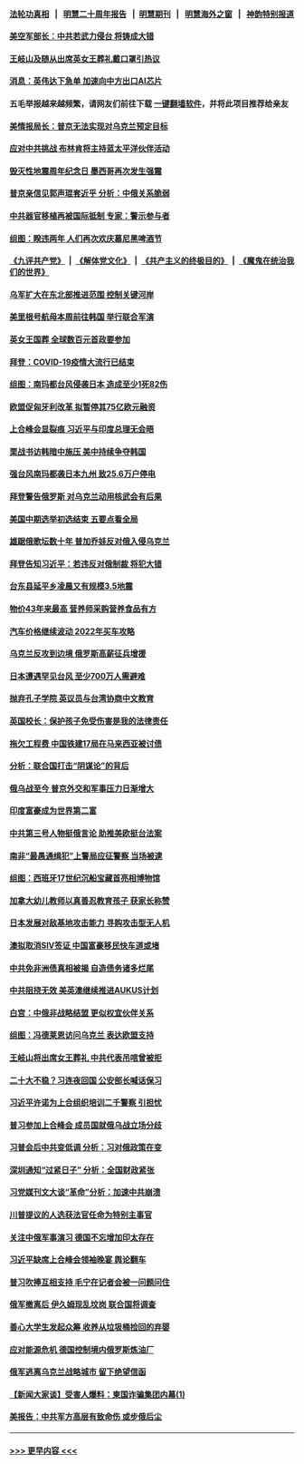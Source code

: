 #### [法轮功真相](https://github.com/gfw-breaker/truth/blob/master/README.md?t=0) &nbsp;&nbsp;|&nbsp;&nbsp; [明慧二十周年报告](https://github.com/gfw-breaker/mh-reports/blob/master/README.md?t=0) &nbsp;&nbsp;|&nbsp;&nbsp;[明慧期刊](https://github.com/gfw-breaker/mh-qikan) &nbsp;&nbsp;|&nbsp;&nbsp; [明慧海外之窗](https://github.com/gfw-breaker/mh-news/blob/master/README.md?t=0) &nbsp;&nbsp;|&nbsp;&nbsp; [神韵特别报道](https://github.com/gfw-breaker/mh-news/blob/master/shenyun.md?t=0)
#### [美空军部长：中共若武力侵台 将铸成大错](../pages/nsc418/n13828838.md?t=09202301) 
#### [王岐山及随从出席英女王葬礼戴口罩引热议](../pages/nsc418/n13828782.md?t=09202301) 
#### [消息：英伟达下急单 加速向中方出口AI芯片](../pages/nsc418/n13828761.md?t=09202301) 
#### 五毛举报越来越频繁，请网友们前往下载 [一键翻墙软件](https://github.com/gfw-breaker/ssr-accounts)，并将此项目推荐给亲友
#### [美情报局长：普京无法实现对乌克兰预定目标](../pages/nsc418/n13828624.md?t=09202301) 
#### [应对中共挑战 布林肯将主持蓝太平洋伙伴活动](../pages/nsc418/n13828634.md?t=09202301) 
#### [毁灭性地震周年纪念日 墨西哥再次发生强震](../pages/nsc418/n13828472.md?t=09202301) 
#### [普京亲信见郭声琨套近乎 分析：中俄关系脆弱](../pages/nsc418/n13828459.md?t=09202301) 
#### [中共器官移植再被国际抵制 专家：警示参与者](../pages/nsc418/n13828208.md?t=09202301) 
#### [组图：睽违两年 人们再次欢庆慕尼黑啤酒节](../pages/nsc418/n13828441.md?t=09202301) 
#### [《九评共产党》](https://github.com/begood0513/9ping.md/blob/master/README.md) &nbsp;|&nbsp; [《解体党文化》](../../../../jtdwh.md/blob/master/README.md)  &nbsp;|&nbsp; [《共产主义的终极目的》](../../../../gczydzjmd.md/blob/master/README.md) &nbsp;|&nbsp; [《魔鬼在统治我们的世界》](../../../../mgztzwmdsj.md/blob/master/README.md) 
#### [乌军扩大在东北部推进范围 控制关键河岸](../pages/nsc418/n13828411.md?t=09202301) 
#### [美里根号航母本周前往韩国 举行联合军演](../pages/nsc418/n13828276.md?t=09202301) 
#### [英女王国葬 全球数百元首政要参加](../pages/nsc418/n13828231.md?t=09202301) 
#### [拜登：COVID-19疫情大流行已结束](../pages/nsc418/n13828206.md?t=09202301) 
#### [组图：南玛都台风侵袭日本 造成至少1死82伤](../pages/nsc418/n13828173.md?t=09202301) 
#### [欧盟促匈牙利改革 拟暂停其75亿欧元融资](../pages/nsc418/n13828154.md?t=09202301) 
#### [上合峰会显裂痕 习近平与印度总理无会晤](../pages/nsc418/n13828067.md?t=09202301) 
#### [栗战书访韩暗中施压 美中持续争夺韩国](../pages/nsc418/n13828066.md?t=09202301) 
#### [强台风南玛都袭日本九州 致25.6万户停电](../pages/nsc418/n13827972.md?t=09202301) 
#### [拜登警告俄罗斯 对乌克兰动用核武会有后果](../pages/nsc418/n13827856.md?t=09202301) 
#### [美国中期选举初选结束 五要点看全局](../pages/nsc418/n13825174.md?t=09202301) 
#### [雄踞俄歌坛数十年 普加乔娃反对俄入侵乌克兰](../pages/nsc418/n13827807.md?t=09202301) 
#### [拜登告知习近平：若违反对俄制裁 将犯大错](../pages/nsc418/n13827789.md?t=09202301) 
#### [台东县延平乡凌晨又有规模3.5地震](../pages/nsc418/n13827760.md?t=09202301) 
#### [物价43年来最高 营养师采购营养食品有方](../pages/nsc418/n13827719.md?t=09202301) 
#### [汽车价格继续波动 2022年买车攻略](../pages/nsc418/n13827690.md?t=09202301) 
#### [乌克兰反攻到边境 俄罗斯高薪征兵增援](../pages/nsc418/n13827594.md?t=09202301) 
#### [日本遭遇罕见台风 至少700万人需避难](../pages/nsc418/n13827708.md?t=09202301) 
#### [抛弃孔子学院 英议员与台湾协商中文教育](../pages/nsc418/n13827695.md?t=09202301) 
#### [英国校长：保护孩子免受伤害是我的法律责任](../pages/nsc418/n13827612.md?t=09202301) 
#### [拖欠工程费 中国铁建17局在马来西亚被讨债](../pages/nsc418/n13827270.md?t=09202301) 
#### [分析：联合国打击“阴谋论”的背后](../pages/nsc418/n13826619.md?t=09202301) 
#### [俄乌战至今 普京外交和军事压力日渐增大](../pages/nsc418/n13827360.md?t=09202301) 
#### [印度富豪成为世界第二富](../pages/nsc418/n13827343.md?t=09202301) 
#### [中共第三号人物挺俄言论 助推美欧挺台法案](../pages/nsc418/n13827277.md?t=09202301) 
#### [南非“最愚通缉犯”上警局应征警察 当场被逮](../pages/nsc418/n13827046.md?t=09202301) 
#### [组图：西班牙17世纪沉船宝藏首亮相博物馆](../pages/nsc418/n13826965.md?t=09202301) 
#### [加拿大幼儿教师以真善忍教育孩子 获家长称赞](../pages/nsc418/n13825945.md?t=09202301) 
#### [日本发展对敌基地攻击能力 寻购攻击型无人机](../pages/nsc418/n13827101.md?t=09202301) 
#### [澳拟取消SIV签证 中国富豪移民快车道或堵](../pages/nsc418/n13827141.md?t=09202301) 
#### [中共免非洲债真相被揭 自造债务诸多烂尾](../pages/nsc418/n13827267.md?t=09202301) 
#### [中共阻挠无效 美英澳继续推进AUKUS计划](../pages/nsc418/n13827163.md?t=09202301) 
#### [白宫：中俄非战略结盟 更似权宜伙伴关系](../pages/nsc418/n13827239.md?t=09202301) 
#### [组图：冯德莱恩访问乌克兰 表达欧盟支持](../pages/nsc418/n13827150.md?t=09202301) 
#### [王岐山将出席女王葬礼 中共代表吊唁曾被拒](../pages/nsc418/n13827095.md?t=09202301) 
#### [二十大不稳？习连夜回国 公安部长喊话保习](../pages/nsc418/n13826967.md?t=09202301) 
#### [习近平许诺为上合组织培训二千警察 引担忧](../pages/nsc418/n13826835.md?t=09202301) 
#### [普习参加上合峰会 成员国就俄乌战立场分歧](../pages/nsc418/n13826831.md?t=09202301) 
#### [习普会后中共变低调 分析：习对俄政策在变](../pages/nsc418/n13826738.md?t=09202301) 
#### [深圳通知“过紧日子” 分析：全国财政紧张](../pages/nsc418/n13826731.md?t=09202301) 
#### [习党媒刊文大谈“革命”分析：加速中共崩溃](../pages/nsc418/n13826493.md?t=09202301) 
#### [川普提议的人选获法官任命为特别主事官](../pages/nsc418/n13826781.md?t=09202301) 
#### [关注中俄军事演习 德国不忘增加印太存在](../pages/nsc418/n13826737.md?t=09202301) 
#### [习近平缺席上合峰会领袖晚宴 舆论翻车](../pages/nsc418/n13826772.md?t=09202301) 
#### [普习吹捧互相支持 毛宁在记者会被一问题问住](../pages/nsc418/n13826785.md?t=09202301) 
#### [俄军撤离后 伊久姆现乱坟岗 联合国将调查](../pages/nsc418/n13826727.md?t=09202301) 
#### [善心大学生发起众筹 收养从垃圾桶捡回的弃婴](../pages/nsc418/n13826559.md?t=09202301) 
#### [应对能源危机 德国控制境内俄罗斯炼油厂](../pages/nsc418/n13826506.md?t=09202301) 
#### [俄军逃离乌克兰战略城市 留下绝望信函](../pages/nsc418/n13826662.md?t=09202301) 
#### [【新闻大家谈】受害人爆料：柬国诈骗集团内幕(1)](../pages/nsc418/n13826298.md?t=09202301) 
#### [美报告：中共军方高层有致命伤 或步俄后尘](../pages/nsc418/n13826589.md?t=09202301) 

----
#### [ >>> 更早内容 <<< ](../indexes/nsc418-earlier.md)
